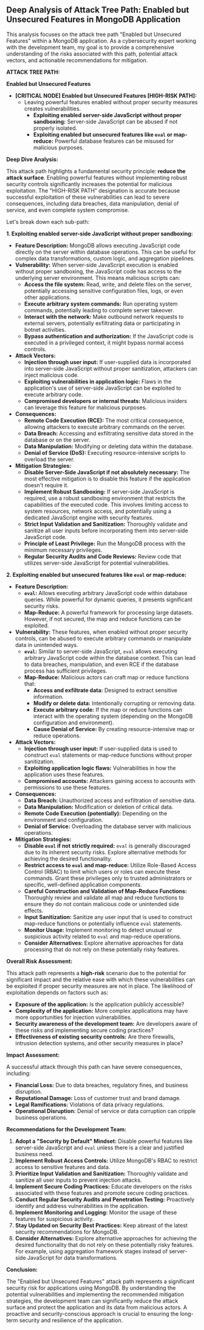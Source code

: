 ## Deep Analysis of Attack Tree Path: Enabled but Unsecured Features in MongoDB Application

This analysis focuses on the attack tree path "Enabled but Unsecured Features" within a MongoDB application. As a cybersecurity expert working with the development team, my goal is to provide a comprehensive understanding of the risks associated with this path, potential attack vectors, and actionable recommendations for mitigation.

**ATTACK TREE PATH:**

**Enabled but Unsecured Features**

* **[CRITICAL NODE] Enabled but Unsecured Features [HIGH-RISK PATH]:**
    * Leaving powerful features enabled without proper security measures creates vulnerabilities.
        * **Exploiting enabled server-side JavaScript without proper sandboxing:** Server-side JavaScript can be abused if not properly isolated.
        * **Exploiting enabled but unsecured features like `eval` or map-reduce:** Powerful database features can be misused for malicious purposes.

**Deep Dive Analysis:**

This attack path highlights a fundamental security principle: **reduce the attack surface**. Enabling powerful features without implementing robust security controls significantly increases the potential for malicious exploitation. The "HIGH-RISK PATH" designation is accurate because successful exploitation of these vulnerabilities can lead to severe consequences, including data breaches, data manipulation, denial of service, and even complete system compromise.

Let's break down each sub-path:

**1. Exploiting enabled server-side JavaScript without proper sandboxing:**

* **Feature Description:** MongoDB allows executing JavaScript code directly on the server within database operations. This can be useful for complex data transformations, custom logic, and aggregation pipelines.
* **Vulnerability:** When server-side JavaScript execution is enabled without proper sandboxing, the JavaScript code has access to the underlying server environment. This means malicious scripts can:
    * **Access the file system:** Read, write, and delete files on the server, potentially accessing sensitive configuration files, logs, or even other applications.
    * **Execute arbitrary system commands:** Run operating system commands, potentially leading to complete server takeover.
    * **Interact with the network:** Make outbound network requests to external servers, potentially exfiltrating data or participating in botnet activities.
    * **Bypass authentication and authorization:** If the JavaScript code is executed in a privileged context, it might bypass normal access controls.
* **Attack Vectors:**
    * **Injection through user input:**  If user-supplied data is incorporated into server-side JavaScript without proper sanitization, attackers can inject malicious code.
    * **Exploiting vulnerabilities in application logic:** Flaws in the application's use of server-side JavaScript can be exploited to execute arbitrary code.
    * **Compromised developers or internal threats:** Malicious insiders can leverage this feature for malicious purposes.
* **Consequences:**
    * **Remote Code Execution (RCE):**  The most critical consequence, allowing attackers to execute arbitrary commands on the server.
    * **Data Breach:** Accessing and exfiltrating sensitive data stored in the database or on the server.
    * **Data Manipulation:** Modifying or deleting data within the database.
    * **Denial of Service (DoS):**  Executing resource-intensive scripts to overload the server.
* **Mitigation Strategies:**
    * **Disable Server-Side JavaScript if not absolutely necessary:** The most effective mitigation is to disable this feature if the application doesn't require it.
    * **Implement Robust Sandboxing:** If server-side JavaScript is required, use a robust sandboxing environment that restricts the capabilities of the executed code. This involves limiting access to system resources, network access, and potentially using a dedicated JavaScript engine with security features.
    * **Strict Input Validation and Sanitization:**  Thoroughly validate and sanitize all user inputs before incorporating them into server-side JavaScript code.
    * **Principle of Least Privilege:** Run the MongoDB process with the minimum necessary privileges.
    * **Regular Security Audits and Code Reviews:**  Review code that utilizes server-side JavaScript for potential vulnerabilities.

**2. Exploiting enabled but unsecured features like `eval` or map-reduce:**

* **Feature Description:**
    * **`eval`:**  Allows executing arbitrary JavaScript code within database queries. While powerful for dynamic queries, it presents significant security risks.
    * **Map-Reduce:** A powerful framework for processing large datasets. However, if not secured, the map and reduce functions can be exploited.
* **Vulnerability:** These features, when enabled without proper security controls, can be abused to execute arbitrary commands or manipulate data in unintended ways.
    * **`eval`:**  Similar to server-side JavaScript, `eval` allows executing arbitrary JavaScript code within the database context. This can lead to data breaches, manipulation, and even RCE if the database process has sufficient privileges.
    * **Map-Reduce:** Malicious actors can craft map or reduce functions that:
        * **Access and exfiltrate data:**  Designed to extract sensitive information.
        * **Modify or delete data:**  Intentionally corrupting or removing data.
        * **Execute arbitrary code:**  If the map or reduce functions can interact with the operating system (depending on the MongoDB configuration and environment).
        * **Cause Denial of Service:**  By creating resource-intensive map or reduce operations.
* **Attack Vectors:**
    * **Injection through user input:**  If user-supplied data is used to construct `eval` statements or map-reduce functions without proper sanitization.
    * **Exploiting application logic flaws:**  Vulnerabilities in how the application uses these features.
    * **Compromised accounts:**  Attackers gaining access to accounts with permissions to use these features.
* **Consequences:**
    * **Data Breach:**  Unauthorized access and exfiltration of sensitive data.
    * **Data Manipulation:**  Modification or deletion of critical data.
    * **Remote Code Execution (potentially):** Depending on the environment and configuration.
    * **Denial of Service:**  Overloading the database server with malicious operations.
* **Mitigation Strategies:**
    * **Disable `eval` if not strictly required:**  `eval` is generally discouraged due to its inherent security risks. Explore alternative methods for achieving the desired functionality.
    * **Restrict access to `eval` and map-reduce:** Utilize Role-Based Access Control (RBAC) to limit which users or roles can execute these commands. Grant these privileges only to trusted administrators or specific, well-defined application components.
    * **Careful Construction and Validation of Map-Reduce Functions:**  Thoroughly review and validate all map and reduce functions to ensure they do not contain malicious code or unintended side effects.
    * **Input Sanitization:**  Sanitize any user input that is used to construct map-reduce functions or potentially influence `eval` statements.
    * **Monitor Usage:** Implement monitoring to detect unusual or suspicious activity related to `eval` and map-reduce operations.
    * **Consider Alternatives:** Explore alternative approaches for data processing that do not rely on these potentially risky features.

**Overall Risk Assessment:**

This attack path represents a **high-risk** scenario due to the potential for significant impact and the relative ease with which these vulnerabilities can be exploited if proper security measures are not in place. The likelihood of exploitation depends on factors such as:

* **Exposure of the application:** Is the application publicly accessible?
* **Complexity of the application:**  More complex applications may have more opportunities for injection vulnerabilities.
* **Security awareness of the development team:** Are developers aware of these risks and implementing secure coding practices?
* **Effectiveness of existing security controls:** Are there firewalls, intrusion detection systems, and other security measures in place?

**Impact Assessment:**

A successful attack through this path can have severe consequences, including:

* **Financial Loss:** Due to data breaches, regulatory fines, and business disruption.
* **Reputational Damage:** Loss of customer trust and brand damage.
* **Legal Ramifications:**  Violations of data privacy regulations.
* **Operational Disruption:**  Denial of service or data corruption can cripple business operations.

**Recommendations for the Development Team:**

1. **Adopt a "Security by Default" Mindset:**  Disable powerful features like server-side JavaScript and `eval` unless there is a clear and justified business need.
2. **Implement Robust Access Controls:** Utilize MongoDB's RBAC to restrict access to sensitive features and data.
3. **Prioritize Input Validation and Sanitization:**  Thoroughly validate and sanitize all user inputs to prevent injection attacks.
4. **Implement Secure Coding Practices:** Educate developers on the risks associated with these features and promote secure coding practices.
5. **Conduct Regular Security Audits and Penetration Testing:**  Proactively identify and address vulnerabilities in the application.
6. **Implement Monitoring and Logging:**  Monitor the usage of these features for suspicious activity.
7. **Stay Updated on Security Best Practices:**  Keep abreast of the latest security recommendations for MongoDB.
8. **Consider Alternatives:** Explore alternative approaches for achieving the desired functionality that do not rely on these potentially risky features. For example, using aggregation framework stages instead of server-side JavaScript for data transformations.

**Conclusion:**

The "Enabled but Unsecured Features" attack path represents a significant security risk for applications using MongoDB. By understanding the potential vulnerabilities and implementing the recommended mitigation strategies, the development team can significantly reduce the attack surface and protect the application and its data from malicious actors. A proactive and security-conscious approach is crucial to ensuring the long-term security and resilience of the application.
